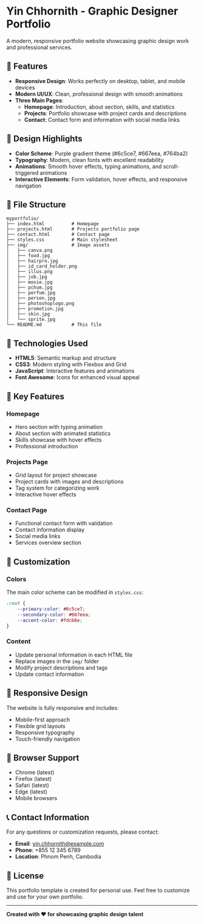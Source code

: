 # Yin Chhornith - Graphic Designer Portfolio

A modern, responsive portfolio website showcasing graphic design work and professional services.

## 🌟 Features

- **Responsive Design**: Works perfectly on desktop, tablet, and mobile devices
- **Modern UI/UX**: Clean, professional design with smooth animations
- **Three Main Pages**:
  - **Homepage**: Introduction, about section, skills, and statistics
  - **Projects**: Portfolio showcase with project cards and descriptions
  - **Contact**: Contact form and information with social media links

## 🎨 Design Highlights

- **Color Scheme**: Purple gradient theme (#6c5ce7, #667eea, #764ba2)
- **Typography**: Modern, clean fonts with excellent readability
- **Animations**: Smooth hover effects, typing animations, and scroll-triggered animations
- **Interactive Elements**: Form validation, hover effects, and responsive navigation

## 📁 File Structure

```
myportfolio/
├── index.html          # Homepage
├── projects.html       # Projects portfolio page
├── contact.html        # Contact page
├── styles.css          # Main stylesheet
├── img/                # Image assets
│   ├── canva.png
│   ├── food.jpg
│   ├── hairpro.jpg
│   ├── id_card_holder.png
│   ├── illus.png
│   ├── job.jpg
│   ├── movie.jpg
│   ├── pchum.jpg
│   ├── perfum.jpg
│   ├── person.jpg
│   ├── photoshoplogo.png
│   ├── promotion.jpg
│   ├── skin.jpg
│   └── sprite.jpg
└── README.md           # This file
```

## 🚀 Technologies Used

- **HTML5**: Semantic markup and structure
- **CSS3**: Modern styling with Flexbox and Grid
- **JavaScript**: Interactive features and animations
- **Font Awesome**: Icons for enhanced visual appeal

## 🎯 Key Features

### Homepage
- Hero section with typing animation
- About section with animated statistics
- Skills showcase with hover effects
- Professional introduction

### Projects Page
- Grid layout for project showcase
- Project cards with images and descriptions
- Tag system for categorizing work
- Interactive hover effects

### Contact Page
- Functional contact form with validation
- Contact information display
- Social media links
- Services overview section

## 🎨 Customization

### Colors
The main color scheme can be modified in `styles.css`:
```css
:root {
    --primary-color: #6c5ce7;
    --secondary-color: #667eea;
    --accent-color: #fdcb6e;
}
```

### Content
- Update personal information in each HTML file
- Replace images in the `img/` folder
- Modify project descriptions and tags
- Update contact information

## 📱 Responsive Design

The website is fully responsive and includes:
- Mobile-first approach
- Flexible grid layouts
- Responsive typography
- Touch-friendly navigation

## 🔧 Browser Support

- Chrome (latest)
- Firefox (latest)
- Safari (latest)
- Edge (latest)
- Mobile browsers

## 📞 Contact Information

For any questions or customization requests, please contact:
- **Email**: yin.chhornith@example.com
- **Phone**: +855 12 345 6789
- **Location**: Phnom Penh, Cambodia

## 📄 License

This portfolio template is created for personal use. Feel free to customize and use for your own portfolio.

---

**Created with ❤️ for showcasing graphic design talent**